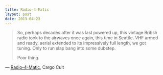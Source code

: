 ```yaml
---
title: Radio-4-Matic
layout: post
date: 2013-04-23
---
```

> So, perhaps decades after it was last powered up, this vintage British radio took to the airwaves once again, this time in Seattle. VHF armed and ready, aerial extended to its impressively full length, we got tuning. Only to run slap bang into some dubstep.
>
> Poor thing.

&mdash; [Radio-4-Matic][1], Cargo Cult

 [1]: https://hylobatidae.org/?action=articleinfo&id=53


